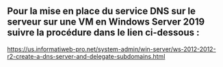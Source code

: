 ## Pour la mise en place du service DNS sur le serveur sur une VM en Windows Server 2019 suivre la procédure dans le lien ci-dessous : 

https://us.informatiweb-pro.net/system-admin/win-server/ws-2012-2012-r2-create-a-dns-server-and-delegate-subdomains.html
